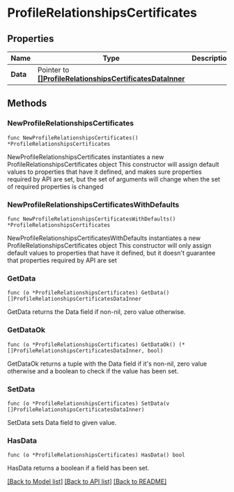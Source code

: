 # ProfileRelationshipsCertificates

## Properties

Name | Type | Description | Notes
------------ | ------------- | ------------- | -------------
**Data** | Pointer to [**[]ProfileRelationshipsCertificatesDataInner**](ProfileRelationshipsCertificatesDataInner.md) |  | [optional] 

## Methods

### NewProfileRelationshipsCertificates

`func NewProfileRelationshipsCertificates() *ProfileRelationshipsCertificates`

NewProfileRelationshipsCertificates instantiates a new ProfileRelationshipsCertificates object
This constructor will assign default values to properties that have it defined,
and makes sure properties required by API are set, but the set of arguments
will change when the set of required properties is changed

### NewProfileRelationshipsCertificatesWithDefaults

`func NewProfileRelationshipsCertificatesWithDefaults() *ProfileRelationshipsCertificates`

NewProfileRelationshipsCertificatesWithDefaults instantiates a new ProfileRelationshipsCertificates object
This constructor will only assign default values to properties that have it defined,
but it doesn't guarantee that properties required by API are set

### GetData

`func (o *ProfileRelationshipsCertificates) GetData() []ProfileRelationshipsCertificatesDataInner`

GetData returns the Data field if non-nil, zero value otherwise.

### GetDataOk

`func (o *ProfileRelationshipsCertificates) GetDataOk() (*[]ProfileRelationshipsCertificatesDataInner, bool)`

GetDataOk returns a tuple with the Data field if it's non-nil, zero value otherwise
and a boolean to check if the value has been set.

### SetData

`func (o *ProfileRelationshipsCertificates) SetData(v []ProfileRelationshipsCertificatesDataInner)`

SetData sets Data field to given value.

### HasData

`func (o *ProfileRelationshipsCertificates) HasData() bool`

HasData returns a boolean if a field has been set.


[[Back to Model list]](../README.md#documentation-for-models) [[Back to API list]](../README.md#documentation-for-api-endpoints) [[Back to README]](../README.md)


